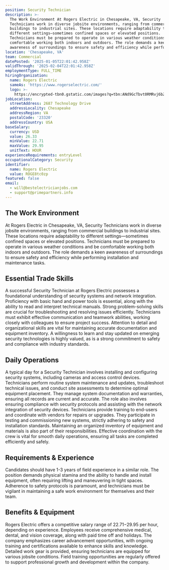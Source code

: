 ```yaml
---
position: Security Technician
description: >-
  The Work Environment At Rogers Electric in Chesapeake, VA, Security
  Technicians work in diverse jobsite environments, ranging from commercial
  buildings to industrial sites. These locations require adaptability to
  different settings—sometimes confined spaces or elevated positions.
  Technicians must be prepared to operate in various weather conditions and be
  comfortable working both indoors and outdoors. The role demands a keen
  awareness of surroundings to ensure safety and efficiency while perform...
location: 'Chesapeake, VA'
team: Commercial
datePosted: '2025-01-05T22:01:42.958Z'
validThrough: '2025-02-04T22:01:42.958Z'
employmentType: FULL_TIME
hiringOrganization:
  name: Rogers Electric
  sameAs: 'https://www.rogerselectric.com/'
  logo: >-
    https://encrypted-tbn0.gstatic.com/images?q=tbn:ANd9GcTbvt0RMRvj6bZdL81Q6HJeRVl_qflQIGgp9w&s
jobLocation:
  streetAddress: 2687 Technology Drive
  addressLocality: Chesapeake
  addressRegion: VA
  postalCode: '23320'
  addressCountry: USA
baseSalary:
  currency: USD
  value: 26.33
  minValue: 22.71
  maxValue: 29.95
  unitText: HOUR
experienceRequirements: entryLevel
occupationalCategory: Security
identifier:
  name: Rogers Electric
  value: ROGE8tc0zp
featured: false
email:
  - will@bestelectricianjobs.com
  - support@primepartners.info
---
```




## The Work Environment

At Rogers Electric in Chesapeake, VA, Security Technicians work in diverse jobsite environments, ranging from commercial buildings to industrial sites. These locations require adaptability to different settings—sometimes confined spaces or elevated positions. Technicians must be prepared to operate in various weather conditions and be comfortable working both indoors and outdoors. The role demands a keen awareness of surroundings to ensure safety and efficiency while performing installation and maintenance tasks.

## Essential Trade Skills

A successful Security Technician at Rogers Electric possesses a foundational understanding of security systems and network integration. Proficiency with basic hand and power tools is essential, along with the ability to read and interpret technical manuals. Strong problem-solving skills are crucial for troubleshooting and resolving issues efficiently. Technicians must exhibit effective communication and teamwork abilities, working closely with colleagues to ensure project success. Attention to detail and organizational skills are vital for maintaining accurate documentation and equipment inventory. A willingness to learn and stay updated on emerging security technologies is highly valued, as is a strong commitment to safety and compliance with industry standards.

## Daily Operations

A typical day for a Security Technician involves installing and configuring security systems, including cameras and access control devices. Technicians perform routine system maintenance and updates, troubleshoot technical issues, and conduct site assessments to determine optimal equipment placement. They manage system documentation and warranties, ensuring all records are current and accurate. The role also involves ensuring compliance with security protocols and assisting with the network integration of security devices. Technicians provide training to end-users and coordinate with vendors for repairs or upgrades. They participate in testing and commissioning new systems, strictly adhering to safety and installation standards. Maintaining an organized inventory of equipment and materials is also part of their responsibilities. Effective coordination with the crew is vital for smooth daily operations, ensuring all tasks are completed efficiently and safely.

## Requirements & Experience

Candidates should have 1-3 years of field experience in a similar role. The position demands physical stamina and the ability to handle and install equipment, often requiring lifting and maneuvering in tight spaces. Adherence to safety protocols is paramount, and technicians must be vigilant in maintaining a safe work environment for themselves and their team.

## Benefits & Equipment

Rogers Electric offers a competitive salary range of $22.71-$29.95 per hour, depending on experience. Employees receive comprehensive medical, dental, and vision coverage, along with paid time off and holidays. The company emphasizes career advancement opportunities, with ongoing training and certifications available to enhance skills and knowledge. Detailed work gear is provided, ensuring technicians are equipped for various jobsite conditions. Field training opportunities are regularly offered to support professional growth and development within the company.
